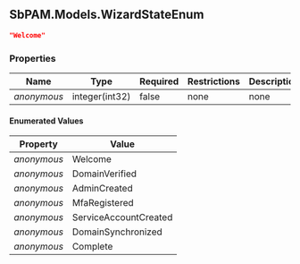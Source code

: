 
<h2 id="tocS_SbPAM.Models.WizardStateEnum">SbPAM.Models.WizardStateEnum</h2>

<a id="schemasbpam.models.wizardstateenum"></a>
<a id="schema_SbPAM.Models.WizardStateEnum"></a>
<a id="tocSsbpam.models.wizardstateenum"></a>
<a id="tocssbpam.models.wizardstateenum"></a>

```json
"Welcome"

```

### Properties

|Name|Type|Required|Restrictions|Description|
|---|---|---|---|---|
|*anonymous*|integer(int32)|false|none|none|

#### Enumerated Values

|Property|Value|
|---|---|
|*anonymous*|Welcome|
|*anonymous*|DomainVerified|
|*anonymous*|AdminCreated|
|*anonymous*|MfaRegistered|
|*anonymous*|ServiceAccountCreated|
|*anonymous*|DomainSynchronized|
|*anonymous*|Complete|


